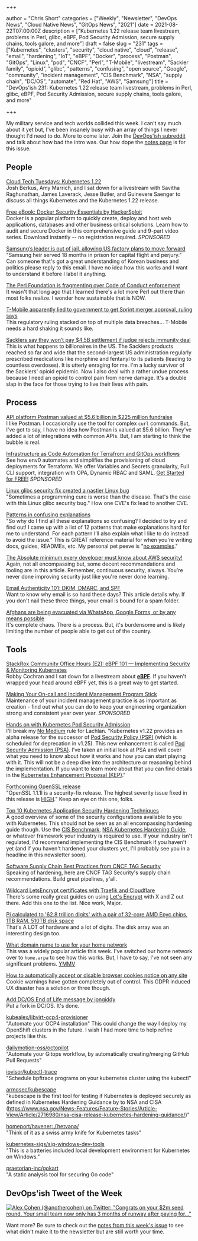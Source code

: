 +++

author = "Chris Short"
categories = ["Weekly", "Newsletter", "DevOps News", "Cloud Native News", "GitOps News", "2021"]
date = 2021-08-22T07:00:00Z
description = ["Kubernetes 1.22 release team livestream, problems in Perl, glibc, eBPF, Pod Security Admission, secure supply chains, tools galore, and more"]
draft = false
slug = "231"
tags = ["Kubernetes", "clusters", "security", "cloud native", "cloud", "release", "email", "hardening", "IoT", "eBPF", "Docker", "process", "Postman", "GitOps", "Linux", "pod", "CNCF", "Perl", "T-Mobile", "livestream", "Sackler family", "opioid", "glibc", "patterns", "confusing", "open source", "Google", "community", "incident management", "CIS Benchmark", "NSA", "supply chain", "DC/OS", "automate", "Red Hat", "AWS", "Samsung"]
title = "DevOps'ish 231: Kubernetes 1.22 release team livestream, problems in Perl, glibc, eBPF, Pod Security Admission, secure supply chains, tools galore, and more"

+++

My military service and tech worlds collided this week. I can't say much about it yet but, I've been insanely busy with an array of things I never thought I'd need to do. More to come later. Join the [DevOps'ish subreddit](https://www.reddit.com/r/devopsish/) and talk about how bad the intro was. Our how dope the [notes page](https://devopsish.com/231/notes/) is for this issue.

## People

[Cloud Tech Tuesdays: Kubernetes 1.22](https://www.youtube.com/watch?v=wKbe0T2E0QQ&utm_source=newsletter&utm_campaign=231&utm_id=devopsish)  
Josh Berkus, Amy Marrich, and I sat down for a livestream with Savitha Raghunathan, James Laverack, Jesse Butler, and Guinevere Saenger to discuss all things Kubernetes and the Kubernetes 1.22 release.

[Free eBook: Docker Security Essentials by HackerSploit](https://www.linode.com/content/hackersploit-docker-security-essentials-ebook/?utm_source=devopsish&utm_medium=newsletter_sponsorship&utm_campaign=newsletter_sponsorship-devopsish-security&utm_content=ebook-docker_security&utm_term=)  
Docker is a popular platform to quickly create, deploy and host web applications, databases and other business critical solutions. Learn how to audit and secure Docker in this comprehensive guide and 9-part video series. Download instantly -- no registration required. *SPONSORED*

[Samsung’s leader is out of jail, allowing US factory plans to move forward](https://arstechnica.com/gadgets/2021/08/samsung-leader-jay-y-lee-released-from-prison-on-parole/)  
"Samsung heir served 18 months in prison for capital flight and perjury." Can someone that's got a great understanding of Korean business and politics please reply to this email. I have no idea how this works and I want to understand it before I label it anything.

[The Perl Foundation is fragmenting over Code of Conduct enforcement](https://arstechnica.com/gadgets/2021/08/the-perl-foundation-is-fragmenting-over-code-of-conduct-enforcement/)  
It wasn't that long ago that I learned there's a lot more Perl out there than most folks realize. I wonder how sustainable that is NOW.

[T-Mobile apparently lied to government to get Sprint merger approval, ruling says](https://arstechnica.com/tech-policy/2021/08/t-mobile-apparently-lied-to-government-to-get-sprint-merger-approval-ruling-says/)  
This regulatory ruling stacked on top of multiple data breaches... T-Mobile needs a hard shaking it sounds like.

[Sacklers say they won’t pay $4.5B settlement if judge rejects immunity deal](https://arstechnica.com/tech-policy/2021/08/sacklers-say-they-wont-pay-4-5b-settlement-if-judge-rejects-immunity-deal/)  
This is what happens to billionaires in the US. The Sacklers products reached so far and wide that the second-largest US administration regularly prescribed medications like morphine and fentanyl to its patients (leading to countless overdoses). It is utterly enraging for me. I'm a lucky survivor of the Sacklers' opioid epidemic. Now I also deal with a rather undue process because I need an opioid to control pain from nerve damage. It's a double slap in the face for those trying to live their lives with pain.

## Process

[API platform Postman valued at $5.6 billion in $225 million fundraise](https://techcrunch.com/2021/08/18/api-platform-postman-valued-at-5-6-billion-in-225-million-fundraise/)  
I like Postman. I occasionally use the tool for complex `curl` commands. But, I've got to say, I have no idea how Postman is valued at $5.6 billion. They've added a lot of integrations with common APIs. But, I am starting to think the bubble is real.

[Infrastructure as Code Automation for Terrafrom and GitOps workflows](https://www.env0.com/infrastructure-as-code-automation?utm_campaign=devopsish&utm_source=nativeads&utm_medium=newsletter)  
See how env0 automates and simplifies the provisioning of cloud deployments for Terraform. We offer Variables and Secrets granularity, Full CLI support, integration with OPA, Dynamic RBAC and SAML. [Get Started for FREE!](https://www.env0.com/infrastructure-as-code-automation?utm_campaign=devopsish&utm_source=nativeads&utm_medium=newsletter) *SPONSORED*

[Linux glibc security fix created a nastier Linux bug](https://www.zdnet.com/article/linux-glibc-security-fix-created-a-nastier-linux-bug/)  
"Sometimes a programming cure is worse than the disease. That's the case with this Linux glibc security bug." How one CVE's fix lead to another CVE.

[Patterns in confusing explanations](https://jvns.ca/blog/confusing-explanations/)  
"So why do I find all these explanations so confusing? I decided to try and find out! I came up with a list of 12 patterns that make explanations hard for me to understand. For each pattern I’ll also explain what I like to do instead to avoid the issue." This is GREAT reference material for when you're writing docs, guides, READMEs, etc. My personal pet peeve is "[no examples](https://jvns.ca/blog/confusing-explanations/#pattern-11-no-examples)."

[The Absolute minimum every developer must know about AWS security!](https://blog.cloudyali.io/absolute-minimum-every-developer-must-know-about-aws-security)  
Again, not all encompassing but, some decent recommendations and tooling are in this article. Remember, continuous security, always. You're never done improving security just like you're never done learning.

[Email Authenticity 101: DKIM, DMARC, and SPF](https://www.alexblackie.com/articles/email-authenticity-dkim-spf-dmarc/)  
Want to know why email is so hard these days? This article details why. If you don't nail these three things, your email is bound for a spam folder.

[Afghans are being evacuated via WhatsApp, Google Forms, or by any means possible](https://www.technologyreview.com/2021/08/17/1032127/afghanistan-kabul-evacuation-whatsapp-google-forms-security/)  
It's complete chaos. There is a process. But, it's burdensome and is likely limiting the number of people able to get out of the country.

## Tools

[StackRox Community Office Hours (E2): eBPF 101 — Implementing Security & Monitoring Kubernetes](https://www.youtube.com/watch?v=u8EzEC4vC2k&utm_source=newsletter&utm_campaign=231&utm_id=devopsish)  
Robby Cochran and I sat down for a livestream about [**eBPF**](https://ebpf.io/). If you haven't wrapped your head around eBPF yet, this is a great way to get started.

[Making Your On-call and Incident Management Program Stick](https://rootly.io/blog/making-your-on-call-and-incident-management-program-stick?utm_source=newsletter&utm_medium=email&utm_campaign=231&utm_id=devopsish)  
Maintenance of your incident management practice is as important as creation - find out what you can do to keep your engineering organization strong and consistent year over year. *SPONSORED*

[Hands on with Kubernetes Pod Security Admission](https://medium.com/@LachlanEvenson/hands-on-with-kubernetes-pod-security-admission-b6cac495cd11)  
I'll break my [No Medium](https://nomedium.dev/) rule for Lachlan. "Kubernetes v1.22 provides an alpha release for the successor of [Pod Security Policy (PSP)](https://kubernetes.io/docs/concepts/policy/pod-security-policy/) (which is scheduled for deprecation in v1.25). This new enhancement is called [Pod Security Admission (PSA)](https://kubernetes.io/docs/concepts/security/pod-security-admission/). I’ve taken an initial look at PSA and will cover what you need to know about how it works and how you can start playing with it. This will not be a deep dive into the architecture or reasoning behind the implementation. If you want to learn more about that you can find details in the [Kubernetes Enhancement Proposal (KEP)](https://github.com/kubernetes/enhancements/blob/master/keps/sig-auth/2579-psp-replacement/README.md)."

[Forthcoming OpenSSL release](https://mta.openssl.org/pipermail/openssl-announce/2021-August/000205.html)  
"OpenSSL 1.1.1l is a security-fix release. The highest severity issue fixed in this release is [HIGH](https://www.openssl.org/policies/secpolicy.html#high)." Keep an eye on this one, folks.

[Top 10 Kubernetes Application Security Hardening Techniques](https://blog.aquasec.com/kubernetes-hardening-techniques)  
A good overview of some of the security configurations available to you with Kubernetes. This should not be seen as an all encompassing hardening guide though. Use the [CIS Benchmark](https://www.cisecurity.org/benchmark/kubernetes/), [NSA Kubernetes Hardening Guide](https://www.nsa.gov/News-Features/Feature-Stories/Article-View/Article/2716980/nsa-cisa-release-kubernetes-hardening-guidance/), or whatever framework your industry is required to use. If your industry isn't regulated, I'd recommend implementing the CIS Benchmark if you haven't yet (and if you haven't hardened your clusters yet, I'll probably see you in a headline in this newsletter soon).

[Software Supply Chain Best Practices from CNCF TAG Security](https://project.linuxfoundation.org/hubfs/CNCF_SSCP_v1.pdf)  
Speaking of hardening, here are CNCF TAG Security's supply chain recommendations. Build great pipelines, y'all.

[Wildcard LetsEncrypt certificates with Traefik and Cloudflare](https://major.io/2021/08/16/wildcard-letsencrypt-certificates-traefik-cloudflare/)  
There's some really great guides on using [Let's Encrypt](https://letsencrypt.org/) with X and Z out there. Add this one to the list. Nice work, Major.

[Pi calculated to '62.8 trillion digits' with a pair of 32-core AMD Epyc chips, 1TB RAM, 510TB disk space](https://www.theregister.com/2021/08/17/pi_world_record_challenged/)  
That's A LOT of hardware and a lot of digits. The disk array was an interesting design too.

[What domain name to use for your home network](https://www.ctrl.blog/entry/homenet-domain-name.html)  
This was a widely popular article this week. I've switched our home network over to `home.arpa` to see how this works. But, I have to say, I've not seen any significant problems. [YMMV](https://www.acronymfinder.com/Your-Mileage-May-Vary-(YMMV).html)

[How to automatically accept or disable browser cookies notice on any site](https://www.hackread.com/how-to-accept-disable-browser-cookies-notice/)  
Cookie warnings have gotten completely out of control. This GDPR induced UX disaster has a solution or three though.

[Add DC/OS End of Life message by jongiddy](https://github.com/dcos/dcos/pull/7886)  
Put a fork in DC/OS. It's done.

[kubealex/libvirt-ocp4-provisioner](https://github.com/kubealex/libvirt-ocp4-provisioner)  
"Automate your OCP4 installation" This could change the way I deploy my OpenShift clusters in the future. I wish I had more time to help refine projects like this.

[dailymotion-oss/octopilot](https://github.com/dailymotion-oss/octopilot)  
"Automate your Gitops workflow, by automatically creating/merging GitHub Pull Requests"

[iovisor/kubectl-trace](https://github.com/iovisor/kubectl-trace)  
"Schedule bpftrace programs on your kubernetes cluster using the kubectl"

[armosec/kubescape](https://github.com/armosec/kubescape)  
"kubescape is the first tool for testing if Kubernetes is deployed securely as defined in Kubernetes Hardening Guidance by to NSA and CISA (<https://www.nsa.gov/News-Features/Feature-Stories/Article-View/Article/2716980/nsa-cisa-release-kubernetes-hardening-guidance/>)"

[homeport/havener: /ˈheɪvənə/](https://github.com/homeport/havener)  
"Think of it as a swiss army knife for Kubernetes tasks"

[kubernetes-sigs/sig-windows-dev-tools](https://github.com/kubernetes-sigs/sig-windows-dev-tools/)  
"This is a batteries included local development environment for Kubernetes on Windows."

[praetorian-inc/gokart](https://github.com/praetorian-inc/gokart)  
"A static analysis tool for securing Go code"

## DevOps'ish Tweet of the Week

[![Alex Cohen (@anothercohen) on Twitter: "Congrats on your $2m seed round. Your small team now only has 3 months of runway after paying for..."](["https://shortcdn.com/file/devopsish/231-devopsish-tweet-of-the-week.png)](https://twitter.com/anothercohen/status/1427753293900500997)

Want more? Be sure to check out the [notes from this week's issue](https://devopsish.com/231/notes/) to see what didn't make it to the newsletter but are still worth your time.
